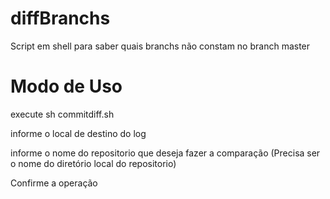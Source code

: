 diffBranchs
===========

Script em shell para saber quais branchs não constam no branch master


Modo de Uso
===========

execute
sh commitdiff.sh

informe o local de destino do log

informe o nome do repositorio que deseja fazer a comparação (Precisa ser o nome do diretório local do repositorio)

Confirme a operação
